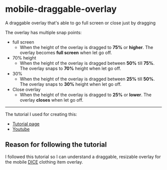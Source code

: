 # mobile-draggable-overlay
A draggable overlay that's able to go full screen or close just by dragging

The overlay has multiple snap points:
- full screen
  - When the height of the overlay is dragged to **75%** or **higher**. The overlay becomes **full screen** when let go off.
- 70% height
  - When the height of the overlay is dragged between **50%** till **75%**. The overlay snaps to **70%** height when let go off.
- 30%
  - When the height of the overlay is dragged between **25%** till **50%**. The overlay snaps to **30%** height when let go off.
- Close overlay
  - When the height of the overlay is dragged to **25%** or **lower**. The overlay **closes** when let go off.

---

The tutorial I used for creating this:
- [Tutorial page](https://www.codingnepalweb.com/draggable-bottom-sheet-modal-html-css-javascript/)
- [Youtube](https://www.youtube.com/watch?v=Ac9Z6UtHdZ0)

## Reason for following the tutorial
I followed this tutorial so I can understand a draggable, resizable overlay for the mobile [DICE](https://dicelabel.com/) clothing item overlay.